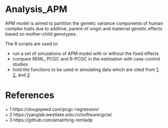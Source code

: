 # Analysis_APM

APM model is aimed to partition the genetic variance components of human complex traits due to additive, parent-of origin and maternal genetic effects based on mother-child genotypes.

The R scripts are used to:
+ run a set of simulations of APM model with or without the fixed effects 
+ compare REML, PCGC and R-PCGC in the estimation with case-control studies
+ hold the functions to be used in simulating data which are cited from [1](#Golan2014), [2](#Yang2011), and [3](#Laurin2018)


# References

<div id="Golan2014"></div>
+ 1 https://dougspeed.com/pcgc-regression/

<div id="Yang2011"></div>
+ 2 https://yanglab.westlake.edu.cn/software/gcta/

<div id="Laurin2018"></div>
+ 3 https://github.com/amatrhr/g-remladp
